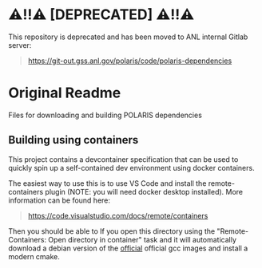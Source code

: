#  ⚠️:bangbang:⚠️ [DEPRECATED] ⚠️:bangbang:⚠️
This repository is deprecated and has been moved to ANL internal Gitlab server:
> https://git-out.gss.anl.gov/polaris/code/polaris-dependencies



#
#
#
#
#
#
#
#


# Original Readme 
Files for downloading and building POLARIS dependencies


## Building using containers

This project contains a devcontainer specification that can be used to quickly spin up a self-contained dev environment using docker containers.

The easiest way to use this is to use VS Code and install the remote-containers plugin (NOTE: you will need docker desktop installed). More information can be found here:

> https://code.visualstudio.com/docs/remote/containers

Then you should be able to If you open this directory using the "Remote-Containers: Open directory in container" task and it will automatically download a debian version of the [official](https://hub.docker.com/_/gcc) official gcc images and install a modern cmake.
